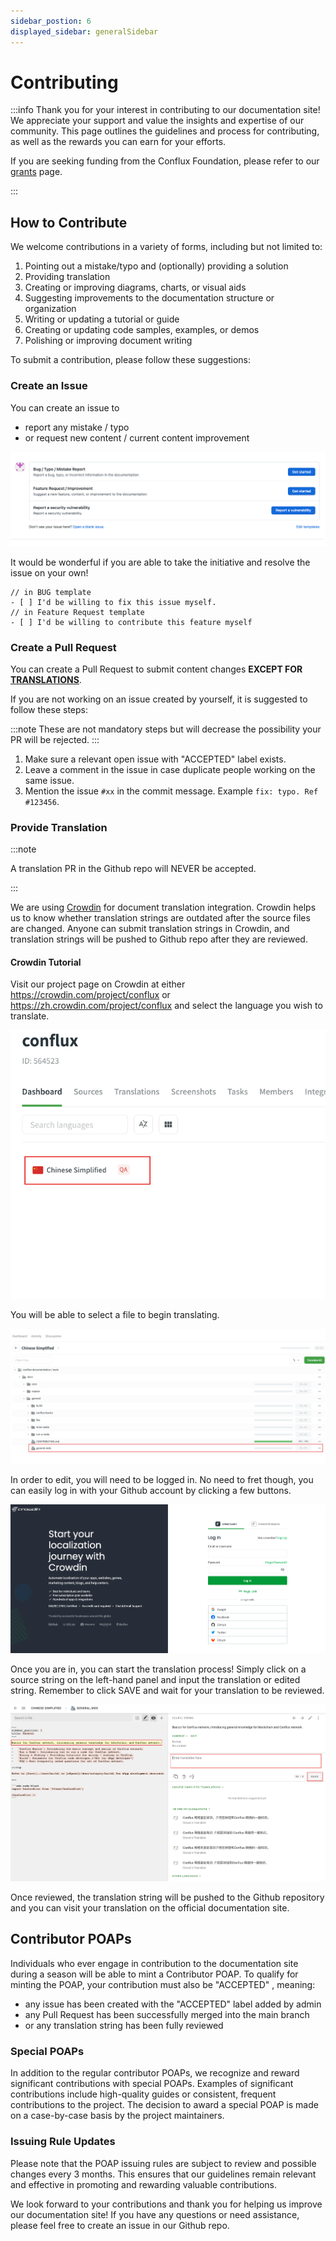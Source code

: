 ```yaml
---
sidebar_postion: 6
displayed_sidebar: generalSidebar
---
```


# Contributing

:::info
Thank you for your interest in contributing to our documentation site! We appreciate your support and value the insights and expertise of our community. This page outlines the guidelines and process for contributing, as well as the rewards you can earn for your efforts. 

If you are seeking funding from the Conflux Foundation, please refer to our [grants](./build/grants.md) page.

:::

## How to Contribute

We welcome contributions in a variety of forms, including but not limited to:

1. Pointing out a mistake/typo and (optionally) providing a solution
2. Providing translation
3. Creating or improving diagrams, charts, or visual aids
4. Suggesting improvements to the documentation structure or organization
5. Writing or updating a tutorial or guide
6. Creating or updating code samples, examples, or demos
7. Polishing or improving document writing

To submit a contribution, please follow these suggestions:

### Create an Issue

You can create an issue to 

- report any mistake / typo 
- or request new content / current content improvement

![issue templates](image/2023-04-13-15-16-53.png)

It would be wonderful if you are able to take the initiative and resolve the issue on your own!

```
// in BUG template
- [ ] I'd be willing to fix this issue myself.
// in Feature Request template
- [ ] I'd be willing to contribute this feature myself
```

### Create a Pull Request

You can create a Pull Request to submit content changes **EXCEPT FOR [TRANSLATIONS](#provide-translation)**.

If you are not working on an issue created by yourself, it is suggested to follow these steps:

:::note
These are not mandatory steps but will decrease the possibility your PR will be rejected.
:::

1. Make sure a relevant open issue with "ACCEPTED" label exists.
2. Leave a comment in the issue in case duplicate people working on the same issue.
3. Mention the issue `#xx` in the commit message. Example `fix: typo. Ref #123456`.


### Provide Translation

:::note

A translation PR in the Github repo will NEVER be accepted.

:::

We are using [Crowdin](https://crowdin.com/project/conflux) for document translation integration. Crowdin helps us to know whether translation strings are outdated after the source files are changed. Anyone can submit translation strings in Crowdin, and translation strings will be pushed to Github repo after they are reviewed.

#### Crowdin Tutorial

Visit our project page on Crowdin at either https://crowdin.com/project/conflux or https://zh.crowdin.com/project/conflux and select the language you wish to translate.

![languages](image/2023-04-13-15-54-46.png)

You will be able to select a file to begin translating.

![files](image/2023-04-13-15-57-59.png)

In order to edit, you will need to be logged in. No need to fret though, you can easily log in with your Github account by clicking a few buttons.

![login](image/2023-04-13-16-01-17.png)

Once you are in, you can start the translation process! Simply click on a source string on the left-hand panel and input the translation or edited string. Remember to click SAVE and wait for your translation to be reviewed.

![translation](image/2023-04-13-16-06-44.png)

Once reviewed, the translation string will be pushed to the Github repository and you can visit your translation on the official documentation site.

## Contributor POAPs

Individuals who ever engage in contribution to the documentation site during a season will be able to mint a Contributor POAP. To qualify for minting the POAP, your contribution must also be "ACCEPTED" , meaning:

- any issue has been created with the "ACCEPTED" label added by admin
- any Pull Request has been successfully merged into the main branch
- or any translation string has been fully reviewed

### Special POAPs

In addition to the regular contributor POAPs, we recognize and reward significant contributions with special POAPs. Examples of significant contributions include high-quality guides or consistent, frequent contributions to the project. The decision to award a special POAP is made on a case-by-case basis by the project maintainers.

### Issuing Rule Updates

Please note that the POAP issuing rules are subject to review and possible changes every 3 months. This ensures that our guidelines remain relevant and effective in promoting and rewarding valuable contributions.

We look forward to your contributions and thank you for helping us improve our documentation site! If you have any questions or need assistance, please feel free to create an issue in our Github repo.
